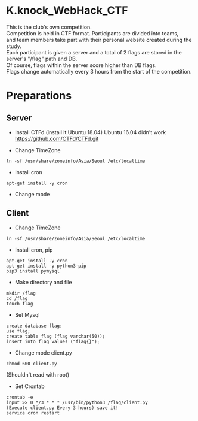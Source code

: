 # K.knock_WebHack_CTF

This is the club's own competition.   
Competition is held in CTF format. Participants are divided into teams,   
and team members take part with their personal website created during the study.   
Each participant is given a server and a total of 2 flags are stored in the server's "/flag" path and DB.   
Of course, flags within the server score higher than DB flags.   
Flags change automatically every 3 hours from the start of the competition.   


# Preparations

## Server
- Install CTFd  (install it Ubuntu 18.04) Ubuntu 16.04 didn't work   
https://github.com/CTFd/CTFd.git


- Change TimeZone
```
ln -sf /usr/share/zoneinfo/Asia/Seoul /etc/localtime
```
- Install cron
```
apt-get install -y cron
```

- Change mode 

## Client
- Change TimeZone
```
ln -sf /usr/share/zoneinfo/Asia/Seoul /etc/localtime
```
- Install cron, pip
```
apt-get install -y cron
apt-get install -y python3-pip
pip3 install pymysql
```

- Make directory and file
```
mkdir /flag
cd /flag
touch flag
```

- Set Mysql
```
create database flag;
use flag;
create table flag (flag varchar(50));
insert into flag values ("flag{}");
```

- Change mode client.py
```
chmod 600 client.py
```
(Shouldn't read with root)

- Set Crontab
```
crontab -e
input >> 0 */3 * * * /usr/bin/python3 /flag/client.py
(Execute client.py Every 3 hours) save it!
service cron restart
```

